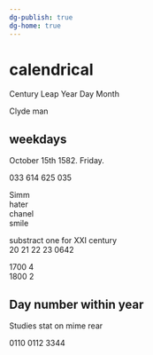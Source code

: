```yaml
---
dg-publish: true
dg-home: true
---
```

  
# calendrical


Century Leap Year Day Month

Clyde man

## weekdays

October 15th 1582. Friday.  
  
033 614 625 035  
  
Simm  
hater  
chanel  
smile  


  
substract one for XXI century  
20 21 22 23 0642  
  
1700 4  
1800 2


## Day number within year

Studies stat on mime rear  
  
0110 0112 3344

